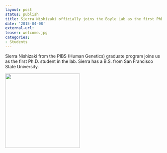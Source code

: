 ```yaml
---
layout: post
status: publish
title: Sierra Nishizaki officially joins the Boyle Lab as the first PhD student!
date: '2015-04-08'
external-url:
teaser: welcome.jpg
categories:
- Students
---
```


Sierra Nishizaki from the PIBS (Human Genetics) graduate program joins us as the first Ph.D. student in the lab. Sierra has a B.S. from San Francisco State University.

<img src="{{ site.url }}/assets/people/Sierra_pic.jpg" height="240px">
